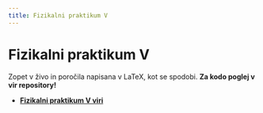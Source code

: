 ```yaml
---
title: Fizikalni praktikum V
---
```

# Fizikalni praktikum V
Zopet v živo in poročila napisana v LaTeX, kot se spodobi. **Za kodo poglej v vir repository!**

* [**Fizikalni praktikum V viri**](https://github.com/pengu5055/FizPrakV)
